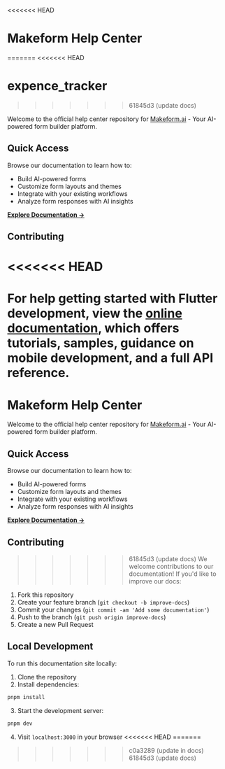 <<<<<<< HEAD
# Makeform Help Center
=======
<<<<<<< HEAD
# expence_tracker
>>>>>>> 61845d3 (update docs)

Welcome to the official help center repository for [Makeform.ai](https://makeform.ai) - Your AI-powered form builder platform.

## Quick Access

Browse our documentation to learn how to:
- Build AI-powered forms
- Customize form layouts and themes
- Integrate with your existing workflows
- Analyze form responses with AI insights

[**Explore Documentation →**](https://makeform.ai/help)

## Contributing

<<<<<<< HEAD
=======
For help getting started with Flutter development, view the
[online documentation](https://docs.flutter.dev/), which offers tutorials,
samples, guidance on mobile development, and a full API reference.
=======
# Makeform Help Center

Welcome to the official help center repository for [Makeform.ai](https://makeform.ai) - Your AI-powered form builder platform.

## Quick Access

Browse our documentation to learn how to:
- Build AI-powered forms
- Customize form layouts and themes
- Integrate with your existing workflows
- Analyze form responses with AI insights

[**Explore Documentation →**](https://makeform.ai/help)

## Contributing

>>>>>>> 61845d3 (update docs)
We welcome contributions to our documentation! If you'd like to improve our docs:

1. Fork this repository
2. Create your feature branch (`git checkout -b improve-docs`)
3. Commit your changes (`git commit -am 'Add some documentation'`)
4. Push to the branch (`git push origin improve-docs`)
5. Create a new Pull Request

## Local Development

To run this documentation site locally:

1. Clone the repository
2. Install dependencies:

```bash
pnpm install
```
3. Start the development server:
```bash
pnpm dev
```
4. Visit `localhost:3000` in your browser
<<<<<<< HEAD
=======
>>>>>>> c0a3289 (update in docs)
>>>>>>> 61845d3 (update docs)
